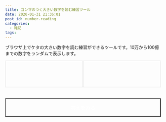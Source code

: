 ```yaml
---
title: コンマのつく大きい数字を読む練習ツール
date: 2020-01-31 21:36:01
post_id: number-reading
categories:
  - 雑記
tags:
---
```


ブラウザ上でケタの大きい数字を読む練習ができるツールです。10万から100億までの数字をランダムで表示します。

<!--more-->

<div class="number-display">
    <div id="input__number"></div>
    <div id="input__japanese"></div>
</div>

<div class="controller">
    <button id="generate">答えをみる</button>
</div>

<style>
.number-display {
    display: flex;
    justify-content: space-between;
}

#input__number,
#input__japanese {
    width: 48%;
    height: 60px;
    line-height: 36px;
    margin: 0 0 24px 0;
    padding: 12px;
    font-size: 18px;
    font-weight: bold;
    border: 1px solid #ddd;
}

@media only screen and (max-width: 470px) {
    .number-display {
        flex-wrap: wrap;
    }
    #input__number,
    #input__japanese {
        width: 100%;
    }
}


#input__japanese {
    color: #F50057;
}

.controller {
    margin: 12px 0;
}

#generate {
    width: 100%;
    padding: 16px;
    font-size: 16px;
    font-weight: bold;
    background: var(--theme-color);
    color: #fff;
}
</style>
<script>
const generate_btn = document.getElementById('generate');
const answer_btn = document.getElementById('answer');

const input_number = document.getElementById('input__number');
const input_japanese = document.getElementById('input__japanese')

var min = 100000
var max = 10000000000


function getRandom(min, max) {
    const r = Math.random()
    var number = Math.floor(  r * r * (max + 1 - min) );

    input_number.innerHTML = number.toLocaleString();
    return number;
}

function num2ja(num, opt) {
    var sign = {
        '+': '',
        '-': '−'
    };
    var zero = '零';
    var point = '点';
    var zero2nine = ['〇', '一', '二', '三', '四', '五', '六', '七', '八', '九'];
    var ten2thou = ['', '十', '百', '千'];
    var suffices = ['', '万', '億', '兆', '京', '垓', '禾予', '穣', '溝', '澗', '正', '載,', '極', '恒河沙', '阿僧祇', '那由他', '不可思議', '無量大数'];

    num = num.replace(/,/g, '');
    num.match(/([+-])?(\d+)(?:\.(\d+))?/i);
    var sig = RegExp.$1;
    var int = RegExp.$2;
    var fract = RegExp.$3;
    var seisuu = '';
    var shousuu = '';
    var shins = new Array();
    var counter = 0;

    for (var i = int.length; i > 0; i -= 4) {
        shins.push(int.substring(i, i - 4));
    }
    if (shins.length >= 18) {
        return suffices[17];
    }

    var suffix = 0;
    for (var i = 0; i < shins.length; i++) {
        var shin = shins[i];
        if (shin == '0000') {
            suffix++;
            continue;
        }
        var sens = '';
        var keta = 0;
        var digits = shin.split('').reverse();
        for (var j = 0; j < digits.length; j++) {
            var digit = digits[j];

            if (opt['fixed4'] || opt['with_arabic']) {
                if (opt['with_arabic']) {
                    var flg = 0;
                    // 余分な 0 を削除する
                    if (digit == '0') {
                        for (var k = j + 1; k < digits.length; k++) {
                            flg += (digits[k] == '0') ? 0 : 1;
                        }
                        if (flg == 0) digit = '';
                    }
                    sens = digit + sens;
                } else {
                    sens = zero2nine[digit] + sens;
                }
            } else {
                var suuji = (digit == 1 && !opt['p_one'] && keta > 0) ? '' : zero2nine[digit];
                if (digit != 0) sens = suuji + ten2thou[keta] + sens
            }
            keta++;
        }
        seisuu = sens + suffices[suffix++] + seisuu;
    }
    var result = (sign[sig] || '') + seisuu;
    result = result || zero;
    if (fract) {
        result = result + point + fract;
    }
    return result;
}

number = getRandom(min, max);
generate_btn.addEventListener('click', function(){

    if(input_japanese.childNodes.length === 0) {
        var japanese_number = num2ja(String(number), {'with_arabic':1 });
        input_japanese.innerHTML = japanese_number;
        generate_btn.innerHTML = '次の問題へ';
    } else {
        input_japanese.innerHTML = '';
        number = getRandom(min, max);
        generate_btn.innerHTML = '答えをみる';
    }
});
</script>
